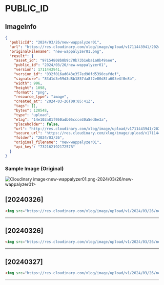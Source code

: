 # PUBLIC_ID

## ImageInfo

```json
{
  "publicId": "2024/03/26/new-wappalyzer01",
  "url": "https://res.cloudinary.com/xlog/image/upload/v1711443941/2024/03/26/new-wappalyzer01.png",
  "originalFilename": "new-wappalyzer01.png",
  "result": {
    "asset_id": "97154808b8b9c70b73b1eba1a8b49aee",
    "public_id": "2024/03/26/new-wappalyzer01",
    "version": 1711443941,
    "version_id": "032f016ad043e357ed90fd5390cafdef",
    "signature": "83d1d3e59d3d8b1857da8f2e80d8fa603e4f0e8b",
    "width": 996,
    "height": 1098,
    "format": "png",
    "resource_type": "image",
    "created_at": "2024-03-26T09:05:41Z",
    "tags": [],
    "bytes": 120548,
    "type": "upload",
    "etag": "14e103a81f950adb05ccce30a5ed6e3a",
    "placeholder": false,
    "url": "http://res.cloudinary.com/xlog/image/upload/v1711443941/2024/03/26/new-wappalyzer01.png",
    "secure_url": "https://res.cloudinary.com/xlog/image/upload/v1711443941/2024/03/26/new-wappalyzer01.png",
    "folder": "2024/03/26",
    "original_filename": "new-wappalyzer01",
    "api_key": "732162192172578"
  }
}
```

### Sample Image (Original)

<img src="https://res.cloudinary.com/xlog/image/upload/v1/2024/03/26/new-wappalyzer01?_a=BAMHUyJt0" alt="Cloudinary image<new-wappalyzer01.png-2024/03/26/new-wappalyzer01>" />


## [20240326]

```html
<img src="https://res.cloudinary.com/xlog/image/upload/v1/2024/03/26/new-wappalyzer01?_a=BAMHUyJt0" alt="Cloudinary image<new-wappalyzer01.png-2024/03/26/new-wappalyzer01>" />
```
---

## [20240326]

```html
<img src="https://res.cloudinary.com/xlog/image/upload/v1/2024/03/26/new-wappalyzer01?_a=BAMHUyJt0" alt="Cloudinary image<new-wappalyzer01.png-2024/03/26/new-wappalyzer01>" />
```
---

## [20240327]

```html
<img src="https://res.cloudinary.com/xlog/image/upload/v1/2024/03/26/new-wappalyzer01?_a=BAMHUyJt0" alt="Cloudinary image<new-wappalyzer01.png-2024/03/26/new-wappalyzer01>" />
```
---